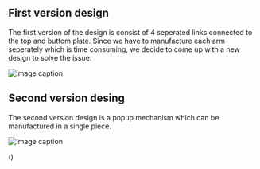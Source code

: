 ## First version design
The first version of the design is consist of 4 seperated links connected to the top and buttom plate. Since we have to manufacture each arm seperately which is time consuming, we decide to come up with a new design to solve the issue.

![image caption](https://github.com/schen304joseph/team3.github.io/blob/51a259ef2386667c8abc1ef0452ba09bcd4b1f63/CAD%20model/Flodable.JPG)

## Second version desing
The second version design is a popup mechanism which can  be manufactured in a single piece.

![image caption](https://github.com/schen304joseph/team3.github.io/blob/2122af554250366759739ca3837feab86d97b5b1/CAD%20model/V2%20one%20%20piece.JPG)

(<script src="https://gist.github.com/schen304joseph/4b79b5ed034739b3109c5faae93b2143.js"></script>)
